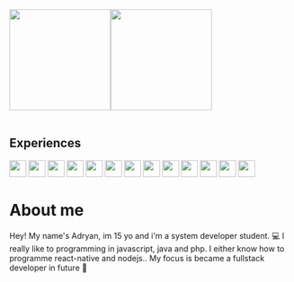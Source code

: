   <div style="display: flex">
    <img height="180em" src="https://github-readme-stats.vercel.app/api?username=AdryannSanntos&show_icons=true&theme=dark">
    <img height="180em" src="https://github-readme-stats.vercel.app/api/top-langs/?username=AdryannSanntos&layout=compact&theme=dark">
  </div>
  <br>

  ## Experiences

  <div>
    <img height="30em" src="https://img.shields.io/badge/Android-3DDC84?style=for-the-badge&logo=android&logoColor=white">
    <img height="30em" src="https://img.shields.io/badge/Windows-0078D6?style=for-the-badge&logo=windows&logoColor=white">
    <img height="30em" src="https://img.shields.io/badge/HTML5-E34F26?style=for-the-badge&logo=html5&logoColor=white">
    <img height="30em" src="https://img.shields.io/badge/CSS3-1572B6?style=for-the-badge&logo=css3&logoColor=white">
    <img height="30em" src="https://img.shields.io/badge/JavaScript-F7DF1E?style=for-the-badge&logo=javascript&logoColor=black">
    <img height="30em" src="https://img.shields.io/badge/Node.js-43853D?style=for-the-badge&logo=node.js&logoColor=white">
    <img height="30em" src="https://img.shields.io/badge/TypeScript-007ACC?style=for-the-badge&logo=typescript&logoColor=white">
    <img height="30em" src="https://img.shields.io/badge/Java-ED8B00?style=for-the-badge&logo=java&logoColor=white">
    <img height="30em" src="https://img.shields.io/badge/PHP-777BB4?style=for-the-badge&logo=php&logoColor=white">
    <img height="30em" src="https://img.shields.io/badge/React-20232A?style=for-the-badge&logo=react&logoColor=61DAFB">
    <img height="30em" src="https://img.shields.io/badge/React_Native-20232A?style=for-the-badge&logo=react&logoColor=61DAFB">
    <img height="30em" src="https://img.shields.io/badge/styled--components-DB7093?style=for-the-badge&logo=styled-components&logoColor=white">
    <img height="30em" src="https://img.shields.io/badge/MySQL-00000F?style=for-the-badge&logo=mysql&logoColor=white">
  </div>

# About me
Hey! My name's Adryan, im 15 yo and i'm a system developer student. 💻  I really like to programming in javascript, java and php. I either know how to programme react-native and nodejs.. My focus is became a fullstack developer in future 🚀
